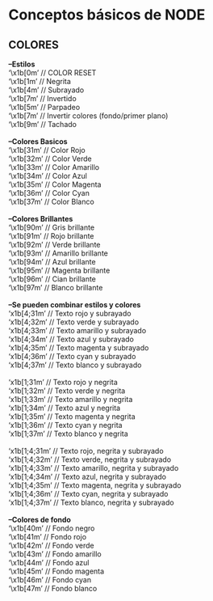 # Conceptos básicos de NODE

## COLORES

**–Estilos**<br>
‘\x1b[0m’   // COLOR RESET<br>
‘\x1b[1m’   // Negrita<br>
‘\x1b[4m’   // Subrayado<br>
‘\x1b[7m’   // Invertido<br>
‘\x1b[5m’   // Parpadeo<br>
‘\x1b[7m’   // Invertir colores (fondo/primer plano)<br>
‘\x1b[9m’   // Tachado<br><br>
**–Colores Basicos**<br>
‘\x1b[31m’  // Color Rojo<br>
‘\x1b[32m’  // Color Verde<br>
‘\x1b[33m’  // Color Amarillo<br>
‘\x1b[34m’  // Color Azul<br>
‘\x1b[35m’  // Color Magenta<br>
‘\x1b[36m’  // Color Cyan<br>
‘\x1b[37m’  // Color Blanco<br><br>
**–Colores Brillantes**<br>
‘\x1b[90m’  // Gris brillante<br>
‘\x1b[91m’  // Rojo brillante<br>
‘\x1b[92m’  // Verde brillante<br>
‘\x1b[93m’  // Amarillo brillante<br>
‘\x1b[94m’  // Azul brillante<br>
‘\x1b[95m’  // Magenta brillante<br>
‘\x1b[96m’  // Cian brillante<br>
‘\x1b[97m’  // Blanco brillante<br><br>
**–Se pueden combinar estilos y colores**<br>
‘x1b[4;31m’ // Texto rojo y subrayado<br>
‘x1b[4;32m’ // Texto verde y subrayado<br>
‘x1b[4;33m’ // Texto amarillo y subrayado<br>
‘x1b[4;34m’ // Texto azul y subrayado<br>
‘x1b[4;35m’ // Texto magenta y subrayado<br>
‘x1b[4;36m’ // Texto cyan y subrayado<br>
‘x1b[4;37m’ // Texto blanco y subrayado<br><br>
‘x1b[1;31m’ // Texto rojo y negrita <br>
‘x1b[1;32m’ // Texto verde y negrita <br>
‘x1b[1;33m’ // Texto amarillo y negrita <br>
‘x1b[1;34m’ // Texto azul y negrita <br>
‘x1b[1;35m’ // Texto magenta y negrita <br>
‘x1b[1;36m’ // Texto cyan y negrita <br>
‘x1b[1;37m’ // Texto blanco y negrita <br><br>
‘x1b[1;4;31m’ // Texto rojo, negrita y subrayado<br>
‘x1b[1;4;32m’ // Texto verde, negrita y subrayado<br>
‘x1b[1;4;33m’ // Texto amarillo, negrita y subrayado<br>
‘x1b[1;4;34m’ // Texto azul, negrita y subrayado<br>
‘x1b[1;4;35m’ // Texto magenta, negrita y subrayado<br>
‘x1b[1;4;36m’ // Texto cyan, negrita y subrayado<br>
‘x1b[1;4;37m’ // Texto blanco, negrita y subrayado<br><br>
**–Colores de fondo**<br>
‘\x1b[40m’  // Fondo negro<br>
‘\x1b[41m’  // Fondo rojo<br>
‘\x1b[42m’  // Fondo verde<br>
‘\x1b[43m’  // Fondo amarillo<br>
‘\x1b[44m’  // Fondo azul<br>
‘\x1b[45m’  // Fondo magenta<br>
‘\x1b[46m’  // Fondo cyan<br>
‘\x1b[47m’  // Fondo blanco</p>